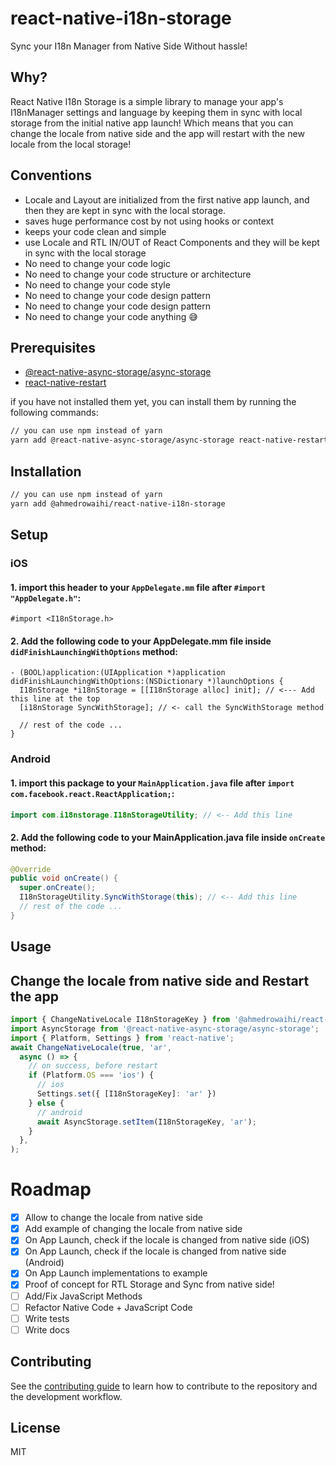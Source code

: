 # react-native-i18n-storage

Sync your I18n Manager from Native Side Without hassle!

## Why?

React Native I18n Storage is a simple library to manage your app's I18nManager settings and language by keeping them in sync with local storage from the initial native app launch!
Which means that you can change the locale from native side and the app will restart with the new locale from the local storage!

## Conventions

- Locale and Layout are initialized from the first native app launch, and then they are kept in sync with the local storage.
- saves huge performance cost by not using hooks or context
- keeps your code clean and simple
- use Locale and RTL IN/OUT of React Components and they will be kept in sync with the local storage
- No need to change your code logic
- No need to change your code structure or architecture
- No need to change your code style
- No need to change your code design pattern
- No need to change your code design pattern
- No need to change your code anything 😅

## Prerequisites

- [@react-native-async-storage/async-storage](https://www.npmjs.com/package/@react-native-async-storage/async-storage)
- [react-native-restart](https://www.npmjs.com/package/react-native-restart)

if you have not installed them yet, you can install them by running the following commands:

```sh
// you can use npm instead of yarn
yarn add @react-native-async-storage/async-storage react-native-restart
```

## Installation

```sh
// you can use npm instead of yarn
yarn add @ahmedrowaihi/react-native-i18n-storage
```

## Setup

### iOS

#### 1. import this header to your `AppDelegate.mm` file after `#import "AppDelegate.h"`:

```objc
#import <I18nStorage.h>
```

#### 2. Add the following code to your AppDelegate.mm file inside `didFinishLaunchingWithOptions` method:

```objc
- (BOOL)application:(UIApplication *)application didFinishLaunchingWithOptions:(NSDictionary *)launchOptions {
  I18nStorage *i18nStorage = [[I18nStorage alloc] init]; // <--- Add this line at the top
  [i18nStorage SyncWithStorage]; // <- call the SyncWithStorage method

  // rest of the code ...
}
```

### Android

#### 1. import this package to your `MainApplication.java` file after `import com.facebook.react.ReactApplication;`:

```java
import com.i18nstorage.I18nStorageUtility; // <-- Add this line
```

#### 2. Add the following code to your MainApplication.java file inside `onCreate` method:

```java
@Override
public void onCreate() {
  super.onCreate();
  I18nStorageUtility.SyncWithStorage(this); // <-- Add this line
  // rest of the code ...
}
```

## Usage

## Change the locale from native side and Restart the app

```js
import { ChangeNativeLocale I18nStorageKey } from '@ahmedrowaihi/react-native-i18n-storage';
import AsyncStorage from '@react-native-async-storage/async-storage';
import { Platform, Settings } from 'react-native';
await ChangeNativeLocale(true, 'ar',
  async () => {
    // on success, before restart
    if (Platform.OS === 'ios') {
      // ios
      Settings.set({ [I18nStorageKey]: 'ar' })
    } else {
      // android
      await AsyncStorage.setItem(I18nStorageKey, 'ar');
    }
  },
);
```

# Roadmap

- [x] Allow to change the locale from native side
- [x] Add example of changing the locale from native side
- [x] On App Launch, check if the locale is changed from native side (iOS)
- [x] On App Launch, check if the locale is changed from native side (Android)
- [x] On App Launch implementations to example
- [x] Proof of concept for RTL Storage and Sync from native side!
- [ ] Add/Fix JavaScript Methods
- [ ] Refactor Native Code + JavaScript Code
- [ ] Write tests
- [ ] Write docs

## Contributing

See the [contributing guide](CONTRIBUTING.md) to learn how to contribute to the repository and the development workflow.

## License

MIT
